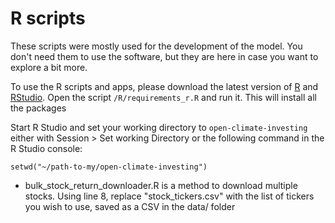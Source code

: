 # R scripts

These scripts were mostly used for the development of the model.  You don't need them to use the software, but they are here in case you want to explore a bit more.

To use the R scripts and apps, please download the latest version of [R](https://cran.r-project.org/) and [RStudio](https://www.rstudio.com/products/rstudio/download/).
Open the script `/R/requirements_r.R` and run it.
This will install all the packages

Start R Studio and set your working directory to `open-climate-investing` either with Session > Set working Directory or the following command in the R Studio console:
```
setwd("~/path-to-my/open-climate-investing")
```

- bulk_stock_return_downloader.R is a method to download multiple stocks. Using line 8, replace "stock_tickers.csv" with the list of tickers you wish to use, saved as a CSV in the data/ folder